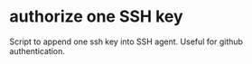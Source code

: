 # authorize one SSH key

Script to append one ssh key into SSH agent. Useful for github authentication.
